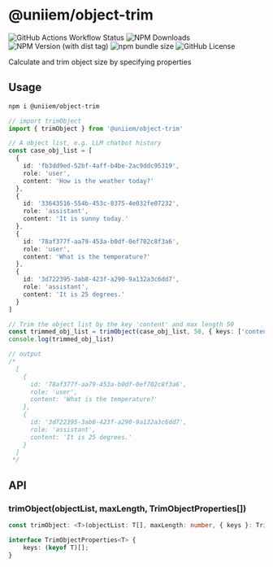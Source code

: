 # @uniiem/object-trim

![GitHub Actions Workflow Status](https://img.shields.io/github/actions/workflow/status/HoshinoSuzumi/object-trim/ci.yml)
![NPM Downloads](https://img.shields.io/npm/dm/%40uniiem%2Fobject-trim)
![NPM Version (with dist tag)](https://img.shields.io/npm/v/%40uniiem%2Fobject-trim/latest)
![npm bundle size](https://img.shields.io/bundlephobia/min/%40uniiem%2Fobject-trim)
![GitHub License](https://img.shields.io/github/license/HoshinoSuzumi/object-trim)

Calculate and trim object size by specifying properties

## Usage

```bash
npm i @uniiem/object-trim
```

```typescript
// import trimObject
import { trimObject } from '@uniiem/object-trim'

// A object list, e.g. LLM chatbot history
const case_obj_list = [
  {
    id: 'fb3dd9ed-52bf-4aff-b4be-2ac9ddc95319',
    role: 'user',
    content: 'How is the weather today?'
  },
  {
    id: '33643516-554b-453c-8375-4e032fe07232',
    role: 'assistant',
    content: 'It is sunny today.'
  },
  {
    id: '78af377f-aa79-453a-b0df-0ef702c8f3a6',
    role: 'user',
    content: 'What is the temperature?'
  },
  {
    id: '3d722395-3ab8-423f-a290-9a132a3c6dd7',
    role: 'assistant',
    content: 'It is 25 degrees.'
  }
]

// Trim the object list by the key 'content' and max length 50
const trimmed_obj_list = trimObject(case_obj_list, 50, { keys: ['content'] })
console.log(trimmed_obj_list)

// output
/*
  [
    {
      id: '78af377f-aa79-453a-b0df-0ef702c8f3a6',
      role: 'user',
      content: 'What is the temperature?'
    },
    {
      id: '3d722395-3ab8-423f-a290-9a132a3c6dd7',
      role: 'assistant',
      content: 'It is 25 degrees.'
    }
  ]
 */
```

## API

### trimObject(objectList, maxLength, TrimObjectProperties[])

```typescript
const trimObject: <T>(objectList: T[], maxLength: number, { keys }: TrimObjectProperties<T>) => T[];

interface TrimObjectProperties<T> {
    keys: (keyof T)[];
}
```
